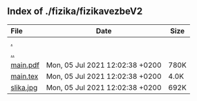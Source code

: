 ## Index of ./fizika/fizikavezbeV2

File | Date | Size
:--- | --- | ---
[.](.) | |
[..](..) | |
[main.pdf](main.pdf) | Mon, 05 Jul 2021 12:02:38 +0200 | 780K
[main.tex](main.tex) | Mon, 05 Jul 2021 12:02:38 +0200 | 4.0K
[slika.jpg](slika.jpg) | Mon, 05 Jul 2021 12:02:38 +0200 | 692K
